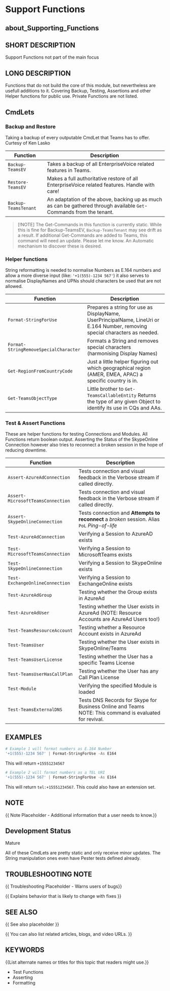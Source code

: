 ﻿# Support Functions

## about_Supporting_Functions

## SHORT DESCRIPTION

Support Functions not part of the main focus

## LONG DESCRIPTION

Functions that do not build the core of this module, but nevertheless are usefull additions to it. Covering Backup, Testing, Assertions and other Helper functions for public use. Private Functions are not listed.

## CmdLets

### Backup and Restore

Taking a backup of every outputable CmdLet that Teams has to offer. Curtesy of Ken Lasko

| Function             | Description                                                                                                         |
| -------------------- | ------------------------------------------------------------------------------------------------------------------- |
| `Backup-TeamsEV`     | Takes a backup of all EnterpriseVoice related features in Teams.                                                    |
| `Restore-TeamsEV`    | Makes a full authoritative restore of all EnterpriseVoice related features. Handle with care!                       |
| `Backup-TeamsTenant` | An adaptation of the above, backing up as much as can be gathered through available `Get`-Commands from the tenant. |

> [!NOTE] The Get-Commands in this function is currently static. While this is fine for Backup-TeamsEV, `Backup-TeamsTenant` may see drift as a result. If additional Get-Commands are added to Teams, this command will need an update. Please let me know. An Automatic mechanism to discover these is desired.

### Helper functions

String reformatting is needed to normalise Numbers as E.164 numbers and allow a more diverse input (like: `'+1(555)-1234 567'`) it also serves to normalise DisplayNames and UPNs should characters be used that are not allowed.

| Function                                 | Description                                                                                                                               |
| ---------------------------------------- | ----------------------------------------------------------------------------------------------------------------------------------------- |
| `Format-StringForUse`                    | Prepares a string for use as DisplayName, UserPrincipalName, LineUri or E.164 Number, removing special characters as needed.              |
| `Format-StringRemoveSpecialCharacter`    | Formats a String and removes special characters (harmonising Display Names)                                                               |
| `Get-RegionFromCountryCode`              | Just a little helper figuring out which geographical region (AMER, EMEA, APAC) a specific country is in.                                  |
| `Get-TeamsObjectType`                    | Little brother to `Get-TeamsCallableEntity` Returns the type of any given Object to identify its use in CQs and AAs.                      |

### Test & Assert Functions

These are helper functions for testing Connections and Modules. All Functions return boolean output. Asserting the Status of the SkypeOnline Connection however also tries to reconnect a broken session in the hope of reducing downtime.

| Function                          | Description                                                                                                 |
| --------------------------------- | ----------------------------------------------------------------------------------------------------------- |
| `Assert-AzureAdConnection`        | Tests connection and visual feedback in the Verbose stream if called directly.                              |
| `Assert-MicrosoftTeamsConnection` | Tests connection and visual feedback in the Verbose stream if called directly.                              |
| `Assert-SkypeOnlineConnection`    | Tests connection and **Attempts to reconnect** a *broken* session. Alias `PoL` *Ping-of-life*               |
| `Test-AzureAdConnection`          | Verifying a Session to AzureAD exists                                                                       |
| `Test-MicrosoftTeamsConnection`   | Verifying a Session to MicrosoftTeams exists                                                                |
| `Test-SkypeOnlineConnection`      | Verifying a Session to SkypeOnline exists                                                                   |
| `Test-ExchangeOnlineConnection`   | Verifying a Session to ExchangeOnline exists                                                                |
| `Test-AzureAdGroup`               | Testing whether the Group exists in AzureAd                                                                 |
| `Test-AzureAdUser`                | Testing whether the User exists in AzureAd (NOTE: Resource Accounts are AzureAd Users too!)                 |
| `Test-TeamsResourceAccount`       | Testing whether a Resource Account exists in AzureAd                                                        |
| `Test-TeamsUser`                  | Testing whether the User exists in SkypeOnline/Teams                                                        |
| `Test-TeamsUserLicense`           | Testing whether the User has a specific Teams License                                                       |
| `Test-TeamsUserHasCallPlan`       | Testing whether the User has any Call Plan License                                                          |
| `Test-Module`                     | Verifying the specified Module is loaded                                                                    |
| `Test-TeamsExternalDNS`           | Tests DNS Records for Skype for Business Online and Teams<br />NOTE: This command is evaluated for revival. |

## EXAMPLES

```powershell
# Example 1 will format numbers as E.164 Number
'+1(555)-1234 567' | Format-StringForUse -As E164
```

This will return `+15551234567`

```powershell
# Example 2 will format numbers as a TEL URI
'+1(555)-1234 567' | Format-StringForUse -As E164
```

This will return `tel:+15551234567`. This could also have an extension set.

## NOTE

{{ Note Placeholder - Additional information that a user needs to know.}}

## Development Status

Mature

All of these CmdLets are pretty static and only receive minor updates. The String manipulation ones even have Pester tests defined already.

## TROUBLESHOOTING NOTE

{{ Troubleshooting Placeholder - Warns users of bugs}}

{{ Explains behavior that is likely to change with fixes }}

## SEE ALSO

{{ See also placeholder }}

{{ You can also list related articles, blogs, and video URLs. }}

## KEYWORDS

{{List alternate names or titles for this topic that readers might use.}}

- Test Functions
- Asserting
- Formatting
